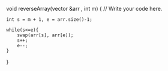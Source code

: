
void reverseArray(vector<int> &arr , int m)
{
	// Write your code here.
    
	
    int s = m + 1, e = arr.size()-1;
    
    while(s<=e){
        swap(arr[s], arr[e]);
        s++;
        e--;
    }
}
